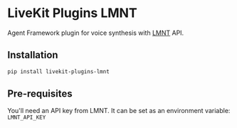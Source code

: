 # LiveKit Plugins LMNT

Agent Framework plugin for voice synthesis with [LMNT](https://lmnt.com/) API.

## Installation

```bash
pip install livekit-plugins-lmnt
```

## Pre-requisites

You'll need an API key from LMNT. It can be set as an environment variable: `LMNT_API_KEY`
